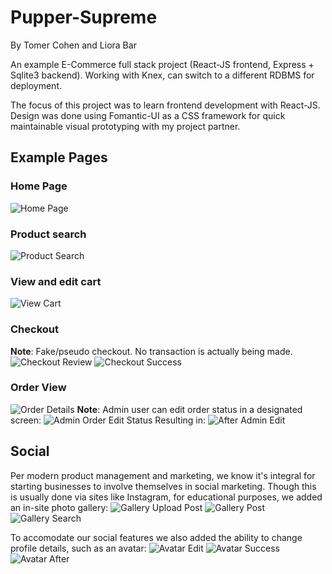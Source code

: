 # Pupper-Supreme
By Tomer Cohen and Liora Bar

An example E-Commerce full stack project (React-JS frontend, Express + Sqlite3 backend).
Working with Knex, can switch to a different RDBMS for deployment.

The focus of this project was to learn frontend development with React-JS.
Design was done using Fomantic-UI as a CSS framework for quick maintainable visual prototyping with my project partner.

Example Pages
-------------
### Home Page
![Home Page](../master/readme/welcome-screen.png)

### Product search
![Product Search](../master/readme/products-view.png)

### View and edit cart
![View Cart](../master/readme/cart-view.png)

### Checkout
**Note**: Fake/pseudo checkout. No transaction is actually being made.
![Checkout Review](../master/readme/checkout-review.png)
![Checkout Success](../master/readme/checkout-success.png)

### Order View
![Order Details](../master/readme/order-details.png)
**Note**: Admin user can edit order status in a designated screen:
![Admin Order Edit Status](../master/readme/admin-edit-order-status.png)
Resulting in:
![After Admin Edit](../master/readme/admin-edit-result.png)


Social
------
Per modern product management and marketing, we know it's integral for starting businesses to involve themselves in social marketing.
Though this is usually done via sites like Instagram, for educational purposes, we added an in-site photo gallery:
![Gallery Upload Post](../master/readme/gallery-upload-post.png)
![Gallery Post](../master/readme/gallery-view-post.png)
![Gallery Search](../master/readme/gallery-list.png)

To accomodate our social features we also added the ability to change profile details, such as an avatar:
![Avatar Edit](../master/readme/avatar-edit.png)
![Avatar Success](../master/readme/avatar-success.png)
![Avatar After](../master/readme/avatar-after.png)
